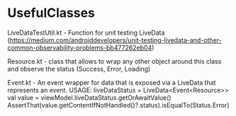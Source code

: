 # UsefulClasses

LiveDataTestUtil.kt - Function for unit testing LiveData (https://medium.com/androiddevelopers/unit-testing-livedata-and-other-common-observability-problems-bb477262eb04)

Resource.kt - class that allows to wrap any other object around this class and observe the status (Success, Error, Loading)

Event.kt - An event wrapper for data that is exposed via a LiveData that represents an event.
    USAGE:  liveDataStatus = LiveData<Event<Resource<Class>>>
            val value = viewModel.liveDataStatus.getOrAwaitValue()
            AssertThat(value.getContentIfNotHandled()?.status).isEqualTo(Status.Error)
